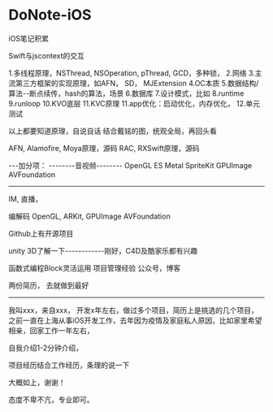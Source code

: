 # DoNote-iOS
iOS笔记积累







Swift与jscontext的交互




1.多线程原理，NSThread, NSOperation, pThread, GCD，多种锁，
2.网络
3.主流第三方框架的实现原理，如AFN， SD， MJExtension
4.OC本质
5.数据结构/算法--断点续传，hash的算法，场景
6.数据库
7.设计模式，比如
8.runtime
9.runloop
10.KVO底层
11.KVC原理
11.app优化：启动优化，内存优化，
12.单元测试

以上都要知道原理，自说自话
结合戴铭的图，统观全局，再回头看

AFN, Alamofire, Moya原理，源码
RAC, RXSwift原理，源码







---加分项：
--------音视频--------
OpenGL ES
Metal 
SpriteKit
GPUImage
AVFoundation

----------------


IM, 
直播，

编解码
OpenGL, ARKit, GPUImage
AVFoundation

Github上有开源项目

unity 3D了解一下------------刚好，C4D及酷家乐都有兴趣

函数式编程Block灵活运用
项目管理经验
公众号，博客

两份简历，
去就做到最好


------------------------
我叫xxx，来自xxx， 开发x年左右，做过多个项目，简历上是挑选的几个项目，
之前一直在上海从事iOS开发工作，去年因为疫情及家庭私人原因，比如家里希望相亲，回家工作一年左右，

自我介绍1-2分钟介绍，

项目经历结合工作经历，条理的说一下

大概如上，谢谢！

态度不卑不亢，专业即可。






